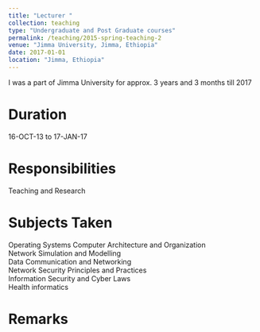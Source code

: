 ```yaml
---
title: "Lecturer "
collection: teaching
type: "Undergraduate and Post Graduate courses"
permalink: /teaching/2015-spring-teaching-2
venue: "Jimma University, Jimma, Ethiopia"
date: 2017-01-01
location: "Jimma, Ethiopia"
---
```


I was a part of Jimma University for approx. 3 years and 3 months till 2017

Duration
======
16-OCT-13 to 17-JAN-17 

Responsibilities
======
Teaching and Research

Subjects Taken
======
Operating Systems
Computer Architecture and Organization  
Network Simulation and Modelling  
Data Communication and Networking  
Network Security Principles and Practices  
Information Security and Cyber Laws  
Health informatics  

Remarks
======
